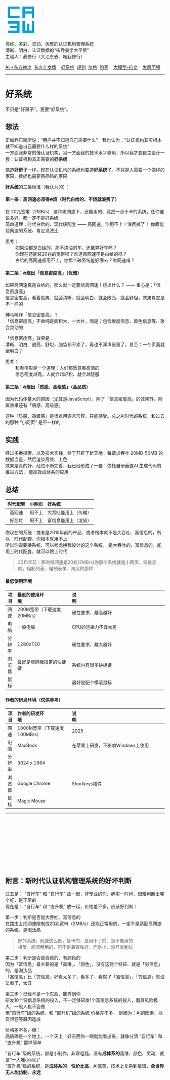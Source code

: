 ![](./root/static/ca3w.png "ca3w 认证机构管理系统")

高维、多彩、灵动、优雅的认证机构管理系统 <br/>
清晰、明白、认证数据的“宋乔美学大平层” <br/>
主理人：麦修行（大江东去、唯我修行）

[AI->东方神功][东方神功]&nbsp;&nbsp;[东方儿女情][]&nbsp;&nbsp;&nbsp;&nbsp;[好系统][]&nbsp;&nbsp;[规则][]&nbsp;&nbsp;[价格][]&nbsp;&nbsp;[购买][]&nbsp;&nbsp;&nbsp;&nbsp;[大模型-符文][]&nbsp;&nbsp;&nbsp;&nbsp;[发展历程][]

[东方神功]: https://github.com/ca3w/ai-dongfangshengong
[东方儿女情]: https://github.com/ca3w/dongfangernvqing/blob/main/root/BEST.md
[好系统]: https://github.com/ca3w/haoxitong
[规则]: https://github.com/ca3w/rule
[价格]: https://github.com/ca3w/pricing
[购买]: https://github.com/ca3w/howtobuy
[大模型-符文]: https://github.com/ca3w/largemodel-rune
[发展历程]: https://github.com/ca3w/development

***

# 好系统

不只是“好房子”，更要“好系统”。

## 想法

正如乔布斯所说：“用户并不知道自己需要什么”，我也认为：“认证机构其实根本就不知道自己需要什么样的系统” <br/>
一方面我非常的懂认证机构，另一方面我的技术水平够用，所以我才要自主设计一套：认证机构真正需要的**好系统**

像造**好房子**一样，现在认证机构的系统也要造**好系统**了。不只是人需要一个像样的家园、数据也需要高品质的家园

**好系统**的三条标准（我认为的）： <br/>

#### 第一条：高网速必须得🔥烧（时代白给的、不烧就浪费了）

在 20兆宽带（2MB/s） 这种老网速下，还能用的、竟然一点不卡的系统，任你谁说多好，都一定不是好系统 <br/>
简单道理：时代白给的、现代级配套 —— 高网速，你用不上！浪费掉了！ 你跟能烧网速的系统、肯定没法比

思考： <br/>
&nbsp;&nbsp;&nbsp;&nbsp;&nbsp;&nbsp;&nbsp;&nbsp;如果油都是白给的，那不烧油的车，还能算好车吗？ <br/>
&nbsp;&nbsp;&nbsp;&nbsp;&nbsp;&nbsp;&nbsp;&nbsp;你现在还能装20兆的宽带吗？难道高网速不是白给的吗？ <br/>
&nbsp;&nbsp;&nbsp;&nbsp;&nbsp;&nbsp;&nbsp;&nbsp;白给的高网速都用不上，你那个破系统能好哪去？省网速吗？

#### 第二条：🔥烧出「信息密度高」（优雅）

如果高网速真是白给的，那么就一定要烧高网速！烧出什么？ —— 重心是：「信息密度高」 <br/>
信息密度高，看着就爽、就会清晰、就会明白、就会敞亮、就会舒坦，效果肯定是不一样的

神马叫作「信息密度高」？ <br/>
「信息密度高」不单纯是面积大、一大片，而是：包含维度信息、颜色信息等、聚合灵动的

「信息密度高」效果是： <br/>
清晰、明白、敞亮、舒坦，脑袋都不疼了，再也不浑浑噩噩了，甚至：一个页面就全明白了

思考： <br/>
&nbsp;&nbsp;&nbsp;&nbsp;&nbsp;&nbsp;&nbsp;&nbsp;和看电影是一个道理：人们都愿意看高清的 <br/>
&nbsp;&nbsp;&nbsp;&nbsp;&nbsp;&nbsp;&nbsp;&nbsp;信息密度越高，人就会越轻松、就会越舒服

#### 第三条：🔥烧出「质感、高级感」（高品质）

因为代码体量大的原因（尤其是JavaScript），除了「信息密度高」的效果外，附属效果还有「质感、高级感」

这种「质感、高级感」是很难用语言形容、只能感受。总之AI时代的系统，和过去的那种 “小网页” 是不一样的

## 实践

经过多番探索、以及技术实践，终于开辟了新天地：每请求吞吐 20MB-50MB 的数据当量，然后渲染高维、上色 <br/>
效果是真的好，经过不断完善，我已经形成了一套：依托自研垂直AI 生成代码的推进方法， 能高效成体系的应用

## 总结

时代配套  |小网页        |好系统
:--------:|:-------------|:---------------------
高网速    |用不上        |大吞吐能用上（传输）
好芯片    |用不上        |富信息能用上（渲染）

你现在的系统：或者是2015年前的产品、或者根本就不是大吞吐、富信息的，所以：时代配套，你根本就用不上 <br/>
所以你需要换系统、可以考虑换我设计的这个系统， 是大吞吐的、富信息的，能用上时代配套，就可以跟上时代

> 2015年前：那时候网速是20兆(2MB/s)你那个系统就是小网页、穷信息的，粗制列表、粗制表单、淘汰的那种

#### 最低使用环境

项目    |最低的使用环境&nbsp;&nbsp;&nbsp;&nbsp;&nbsp;&nbsp;&nbsp;&nbsp;&nbsp;&nbsp;&nbsp;&nbsp;&nbsp;&nbsp;&nbsp;&nbsp;&nbsp;&nbsp;&nbsp;&nbsp;&nbsp;&nbsp;&nbsp;&nbsp;&nbsp;&nbsp;&nbsp;&nbsp;&nbsp;&nbsp;&nbsp;&nbsp;&nbsp;&nbsp;&nbsp;&nbsp;|说明&nbsp;&nbsp;&nbsp;&nbsp;&nbsp;&nbsp;&nbsp;&nbsp;&nbsp;&nbsp;&nbsp;&nbsp;&nbsp;&nbsp;&nbsp;&nbsp;&nbsp;&nbsp;&nbsp;&nbsp;&nbsp;&nbsp;&nbsp;&nbsp;&nbsp;&nbsp;&nbsp;&nbsp;&nbsp;&nbsp;&nbsp;&nbsp;&nbsp;&nbsp;&nbsp;&nbsp;&nbsp;&nbsp;&nbsp;&nbsp;&nbsp;&nbsp;&nbsp;&nbsp;&nbsp;&nbsp;&nbsp;&nbsp;&nbsp;&nbsp;&nbsp;&nbsp;&nbsp;&nbsp;&nbsp;&nbsp;&nbsp;&nbsp;&nbsp;&nbsp;&nbsp;&nbsp;&nbsp;&nbsp;&nbsp;&nbsp;&nbsp;&nbsp;&nbsp;&nbsp;&nbsp;&nbsp;
--------|:------------------------------|:-----------------------------------
网速    |200M宽带（下载速度20MB/s）     |硬性要求、越高越好
电脑    |一般电脑                       |CPU的渲染力不宜太差
分辨率  |1280x720                       |硬性要求、越大越好
浏览器  |最好是能屏蔽指定的快捷键       |系统内有很多快捷键
鼠标    |                               |最好是配个横滚鼠标

#### 作者的研发环境（仅供参考）

项目    |作者的研发环境&nbsp;&nbsp;&nbsp;&nbsp;&nbsp;&nbsp;&nbsp;&nbsp;&nbsp;&nbsp;&nbsp;&nbsp;&nbsp;&nbsp;&nbsp;&nbsp;&nbsp;&nbsp;&nbsp;&nbsp;&nbsp;&nbsp;&nbsp;&nbsp;&nbsp;&nbsp;&nbsp;&nbsp;&nbsp;&nbsp;&nbsp;&nbsp;&nbsp;&nbsp;&nbsp;&nbsp;|说明&nbsp;&nbsp;&nbsp;&nbsp;&nbsp;&nbsp;&nbsp;&nbsp;&nbsp;&nbsp;&nbsp;&nbsp;&nbsp;&nbsp;&nbsp;&nbsp;&nbsp;&nbsp;&nbsp;&nbsp;&nbsp;&nbsp;&nbsp;&nbsp;&nbsp;&nbsp;&nbsp;&nbsp;&nbsp;&nbsp;&nbsp;&nbsp;&nbsp;&nbsp;&nbsp;&nbsp;&nbsp;&nbsp;&nbsp;&nbsp;&nbsp;&nbsp;&nbsp;&nbsp;&nbsp;&nbsp;&nbsp;&nbsp;&nbsp;&nbsp;&nbsp;&nbsp;&nbsp;&nbsp;&nbsp;&nbsp;&nbsp;&nbsp;&nbsp;&nbsp;&nbsp;&nbsp;&nbsp;&nbsp;&nbsp;&nbsp;&nbsp;&nbsp;&nbsp;&nbsp;&nbsp;&nbsp;
--------|:------------------------------|:-----------------------------------
网速    |1000M宽带（下载速度100MB/s）   |2025
电脑    |MacBook                        |在苹果上研发，不影响Windows上使用
分辨率  |3024 x 1964                    |
浏览器  |Google Chrome                  |Shortkeys插件
鼠标    |Magic Mouse                    |

***

<br/><br/><br/>
<br/><br/><br/>
<br/><br/><br/>

## 附言：新时代认证机构管理系统的好坏判断

过去是： “自行车” 和 “自行车” 放一起，非专业的你、确实一时间，很难判断出哪个好，是正常的 <br/>
现在是： “自行车” 和 “直升机” 放一起，价格差不多，应该好判断：

第一步：判断是否是大吞吐、富信息的 <br/>
在路由上把网速限制成20兆宽带（2MB/s）还能正常用的，一定不是适配高网速的系统，是淘汰品
> 好的系统，网速这么低，是卡的、是用不了的、是不能用的 <br/>
> 相反，能流畅用的，可不是兼容性好，而是小、没开发到位

第二步：判断是否是高维的、有颜色的 <br/>
因为「富信息」最主要的是「高维」、「颜色」，没有这两个特征、就是「穷信息」的，是淘汰品 <br/>
「富信息」比「穷信息」好看太多了，看多了、看惯了「富信息」，「穷信息」就没法看了、太丑

第三步：已经不是一个东西、能秀到你 <br/>
研发10个穷信息系统的投入，不一定够研发1个富信息系统的投入，而且风险极大，一般人也不会做 <br/>
但“自行车”级的系统，和 “直升机”级的系统 价格差不多， 是因为：AI的因素、以及很卷等原因造成

价格差不多，但： <br/>
品质确是一个地上、一个天上！好东西你一眼就能看出来，就像分清 “自行车” 和 “直升机” 那样简单

“自行车”级的系统，都是小制作，非常粗糙，没有**成体系的**高维、颜色、灵动、就是“一大堆小网页” <br/>
“直升机”级的系统，是**成体系的**，**性价比高**，AI底蕴、技术上复杂到离谱，**全世界无人能仿制、永远**
